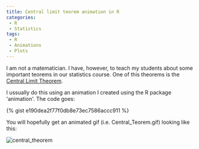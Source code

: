 ```yaml
---
title: Central limit teorem animation in R
categories: 
 - R
 - Statistics
tags:
 - R
 - Animations
 - Plots
---
```


I am not a matematician. I have, however, to teach my students about some important teorems in our statistics course. One of this theorems is the [Central Limit Theorem](https://en.wikipedia.org/wiki/Central_limit_theorem).

I ussually do this using an animation I created using the R package 'animation'. The code goes:

{% gist e190dea2f77f0db8e73ec7586accc911 %}

You will hopefully get an animated gif (i.e. Central_Teorem.gif) looking like this:

![central_theorem](https://i.imgur.com/ndCtECZ.gif)

